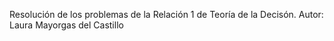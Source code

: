 Resolución de los problemas de la Relación 1 de Teoría de la Decisón.
Autor: Laura Mayorgas del Castillo

